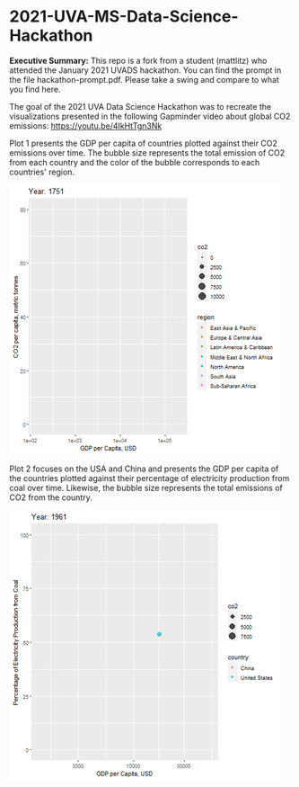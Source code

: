 # 2021-UVA-MS-Data-Science-Hackathon
**Executive Summary:** This repo is a fork from a student (mattlitz) who attended the January 2021 UVADS hackathon. You can find the prompt in the file hackathon-prompt.pdf. Please take a swing and compare to what you find here.


The goal of the 2021 UVA Data Science Hackathon was to recreate the visualizations presented in the following Gapminder video about global CO2 emissions: https://youtu.be/4IkHtTgn3Nk

Plot 1 presents the GDP per capita of countries plotted against their CO2 emissions over time.  The bubble size represents the total emission of CO2 from each country and the color of the bubble corresponds to each countries' region.
&nbsp;

![Plot 1:](plot1_co2_per_capita.gif)

Plot 2 focuses on the USA and China and presents the GDP per capita of the countries plotted against their percentage of electricity production from coal over time.  Likewise, the bubble size represents the total emissions of CO2 from the country.
&nbsp;

![Plot 2:](plot2_electricity_from_coal.gif)
